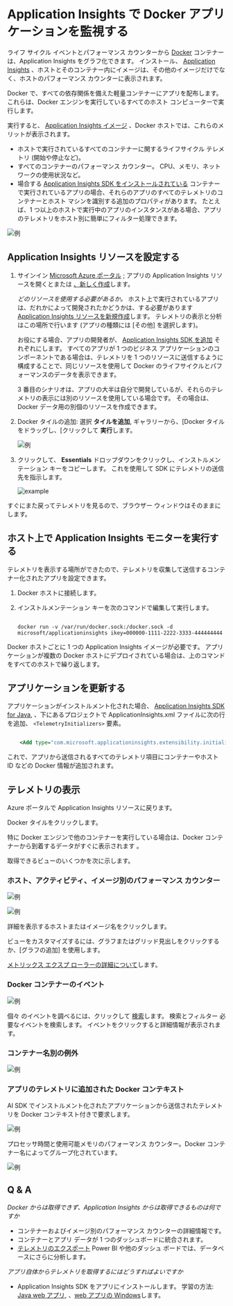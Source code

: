 <properties 
    pageTitle="Application Insights で Docker アプリケーションを監視する" 
    description="Docker のパフォーマンス カウンター、イベント、および例外を、コンテナー化されたアプリからのテレメトリと共に Application Insights に表示できます。" 
    services="application-insights" 
    documentationCenter=""
    authors="alancameronwills" 
    manager="douge"/>

<tags 
    ms.service="application-insights" 
    ms.workload="tbd" 
    ms.tgt_pltfrm="ibiza" 
    ms.devlang="na" 
    ms.topic="article" 
    ms.date="12/01/2015" 
    ms.author="awills"/>
 
# Application Insights で Docker アプリケーションを監視する

ライフ サイクル イベントとパフォーマンス カウンターから [Docker](https://www.docker.com/) コンテナーは、Application Insights をグラフ化できます。 インストール、 [Application Insights](app-insights-overview.md) 、ホストとそのコンテナー内にイメージは、その他のイメージだけでなく、ホストのパフォーマンス カウンターに表示されます。

Docker で、すべての依存関係を備えた軽量コンテナーにアプリを配布します。 これらは、Docker エンジンを実行しているすべてのホスト コンピューターで実行します。

実行すると、 [Application Insights イメージ](https://hub.docker.com/r/microsoft/applicationinsights/) 、Docker ホストでは、これらのメリットが表示されます。

* ホストで実行されているすべてのコンテナーに関するライフサイクル テレメトリ (開始や停止など)。
* すべてのコンテナーのパフォーマンス カウンター。 CPU、メモリ、ネットワークの使用状況など。
* 場合する [Application Insights SDK をインストールされている](app-insights-java-live.md) コンテナーで実行されているアプリの場合、それらのアプリのすべてのテレメトリのコンテナーとホスト マシンを識別する追加のプロパティがあります。 たとえば、1 つ以上のホストで実行中のアプリのインスタンスがある場合、アプリのテレメトリをホスト別に簡単にフィルター処理できます。

![例](./media/app-insights-docker/00.png)


## Application Insights リソースを設定する

1. サインイン [Microsoft Azure ポータル](https://azure.com) ; アプリの Application Insights リソースを開くとまたは [、新しく作成](app-insights-create-new-resource.md)します。 

    *どのリソースを使用する必要があるか。* ホスト上で実行されているアプリは、だれかによって開発されたかどうかは、する必要があります [Application Insights リソースを新規作成](app-insights-create-new-resource.md)します。 テレメトリの表示と分析はこの場所で行います  (アプリの種類には [その他] を選択します)。

    お役にする場合、アプリの開発者が、 [Application Insights SDK を追加](app-insights-java-live.md) それぞれにします。 すべてのアプリが 1 つのビジネス アプリケーションのコンポーネントである場合は、テレメトリを 1 つのリソースに送信するように構成することで、同じリソースを使用して Docker のライフサイクルとパフォーマンスのデータを表示できます。 

    3 番目のシナリオは、アプリの大半は自分で開発しているが、それらのテレメトリの表示には別のリソースを使用している場合です。 その場合は、Docker データ用の別個のリソースを作成できます。 

2.  Docker タイルの追加: 選択 **タイルを追加**, ギャラリーから、[Docker タイルをドラッグし、[クリックして **実行**します。 

    ![例](./media/app-insights-docker/03.png)


3. クリックして、 **Essentials** ドロップダウンをクリックし、インストルメンテーション キーをコピーします。 これを使用して SDK にテレメトリの送信先を指示します。


    ![example](./media/app-insights-docker/02-props.png)

すぐにまた戻ってテレメトリを見るので、ブラウザー ウィンドウはそのままにします。


## ホスト上で Application Insights モニターを実行する
 
テレメトリを表示する場所ができたので、テレメトリを収集して送信するコンテナー化されたアプリを設定できます。

1.  Docker ホストに接続します。 
2.  インストルメンテーション キーを次のコマンドで編集して実行します。
 
    ```

    docker run -v /var/run/docker.sock:/docker.sock -d microsoft/applicationinsights ikey=000000-1111-2222-3333-444444444
    ```

Docker ホストごとに 1 つの Application Insights イメージが必要です。 アプリケーションが複数の Docker ホストにデプロイされている場合は、上のコマンドをすべてのホストで繰り返します。

## アプリケーションを更新する

アプリケーションがインストルメント化された場合、 [Application Insights SDK for Java](app-insights-java-get-started.md), 、下にあるプロジェクトで ApplicationInsights.xml ファイルに次の行を追加、 `<TelemetryInitializers>` 要素。

```xml

    <Add type="com.microsoft.applicationinsights.extensibility.initializer.docker.DockerContextInitializer"/> 
```

これで、アプリから送信されるすべてのテレメトリ項目にコンテナーやホスト ID などの Docker 情報が追加されます。

## テレメトリの表示

Azure ポータルで Application Insights リソースに戻ります。

Docker タイルをクリックします。

特に Docker エンジンで他のコンテナーを実行している場合は、Docker コンテナーから到着するデータがすぐに表示されます 。


取得できるビューのいくつかを次に示します。

### ホスト、アクティビティ、イメージ別のパフォーマンス カウンター


![例](./media/app-insights-docker/10.png)


![例](./media/app-insights-docker/11.png)



詳細を表示するホストまたはイメージ名をクリックします。



ビューをカスタマイズするには、グラフまたはグリッド見出しをクリックするか、[グラフの追加] を使用します。 

[メトリックス エクスプ ローラーの詳細について](app-insights-metrics-explorer.md)します。

### Docker コンテナーのイベント


![例](./media/app-insights-docker/13.png)

個々 のイベントを調べるには、クリックして [検索](app-insights-diagnostic-search.md)します。 検索とフィルター 
必要なイベントを検索します。 イベントをクリックすると詳細情報が表示されます。
 
### コンテナー名別の例外
 

![例](./media/app-insights-docker/14.png)

### アプリのテレメトリに追加された Docker コンテキスト

AI SDK でインストルメント化されたアプリケーションから送信されたテレメトリを Docker コンテキスト付きで要求します。

![例](./media/app-insights-docker/16.png)

プロセッサ時間と使用可能メモリのパフォーマンス カウンター。Docker コンテナー名によってグループ化されています。


![例](./media/app-insights-docker/15.png)





## Q & A

*Docker からは取得できず、Application Insights からは取得できるものは何ですか*

* コンテナーおよびイメージ別のパフォーマンス カウンターの詳細情報です。
* コンテナーとアプリ データが 1 つのダッシュボードに統合されます。
* [テレメトリのエクスポート](app-insights-export-telemetry.md) Power BI や他のダッシュ ボードでは、データベースにさらに分析します。

*アプリ自体からテレメトリを取得するにはどうすればよいですか*

* Application Insights SDK をアプリにインストールします。 
学習の方法: [Java web アプリ](app-insights-java-get-started.md), 、[web アプリの Windows](app-insights-asp-net.md)します。



